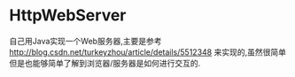 # HttpWebServer
自己用Java实现一个Web服务器,主要是参考 http://blog.csdn.net/turkeyzhou/article/details/5512348 来实现的,虽然很简单但是也能够简单了解到浏览器/服务器是如何进行交互的.
